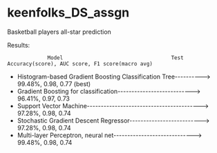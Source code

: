 # keenfolks_DS_assgn
Basketball players all-star prediction

Results:

                 Model                                   Test Accuracy(score), AUC score, F1 score(macro avg)
- Histogram-based Gradient Boosting Classification Tree----------> 99.48%, 0.98, 0.77 (best)
- Gradient Boosting for classification---------------------------> 96.41%, 0.97, 0.73
- Support Vector Machine-----------------------------------------> 97.28%, 0.98, 0.74
- Stochastic Gradient Descent Regressor--------------------------> 97.28%, 0.98, 0.74
- Multi-layer Perceptron, neural net-----------------------------> 99.48%, 0.98, 0.74
